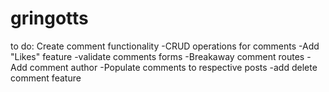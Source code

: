 # gringotts
to do:
Create comment functionality
-CRUD operations for comments
-Add "Likes" feature
-validate comments forms 
-Breakaway comment routes
-Add comment author
-Populate comments to respective posts
-add delete comment feature 